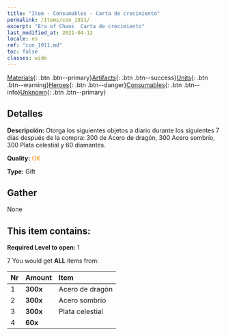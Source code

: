 ```yaml
---
title: "Item - Consumables - Carta de crecimiento"
permalink: /Items/con_1911/
excerpt: "Era of Chaos  Carta de crecimiento"
last_modified_at: 2021-04-12
locale: es
ref: "con_1911.md"
toc: false
classes: wide
---
```

 [Materials](/es/Items/){: .btn .btn--primary}[Artifacts](/es/Items/Artifacts/){: .btn .btn--success}[Units](/es/Items/Units/){: .btn .btn--warning}[Heroes](/es/Items/Heroes/){: .btn .btn--danger}[Consumables](/es/Items/Consumables/){: .btn .btn--info}[Unknown](/es/Items/Unknown/){: .btn .btn--primary}

## Detalles
 **Descripción:** Otorga los siguientes objetos a diario durante los siguientes 7 días después de la compra: 300 de Acero de dragón, 300 Acero sombrío, 300 Plata celestial y 60 diamantes.

 **Quality:** <span style="color: #FF8C00">OK</span>

 **Type:** Gift

## Gather

  None

## This item contains:

 **Required Level to open:** 1

 7 You would get **ALL** items  from:

  | Nr | Amount |     Item    |
  |:---|:-------|:------------|
  | 1 |  **300x** | Acero de dragón |  | 
  | 2 |  **300x** | Acero sombrío |  | 
  | 3 |  **300x** | Plata celestial |  | 
  | 4 |  **60x** | <i class="fas fa-gem"/> |  | 
